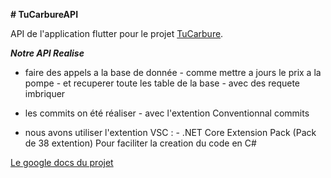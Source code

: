 **# TuCarbureAPI**

API de l'application flutter pour le projet [TuCarbure](https://github.com/BeNyEz17/TuCarbure).

***Notre API Realise***
- faire des appels a la base de donnée
          - comme mettre a jours le prix a la pompe
          - et recuperer toute les table de la base
          - avec des requete imbriquer

- les commits on été réaliser
        - avec l'extention Conventionnal commits
- nous avons utiliser l'extention VSC :
        - .NET Core Extension Pack (Pack de 38 extention)
            Pour faciliter la creation du code en C#

[Le google docs du projet](https://docs.google.com/document/d/1ftHMD80U4Igl9eWWrk347nL0NZXRLSGl4Bz1fJpMSpQ)
